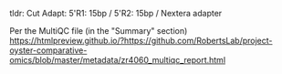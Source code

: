 tldr: Cut Adapt: 5'R1: 15bp / 5'R2: 15bp / Nextera adapter

Per the MultiQC file (in the "Summary" section)
https://htmlpreview.github.io/?https://github.com/RobertsLab/project-oyster-comparative-omics/blob/master/metadata/zr4060_multiqc_report.html
